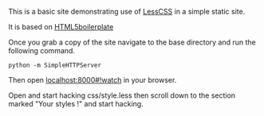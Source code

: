 This is a basic site demonstrating use of [LessCSS](http://lesscss.org) in a simple static site.

It is based on [HTML5boilerplate](http://html5boilerplate.com/ "HTML5 Boilerplate Website")

Once you grab a copy of the site navigate to the base directory and run the following command.

    python -m SimpleHTTPServer

Then open <localhost:8000#!watch> in your browser.

Open and start hacking css/style.less then scroll down to the section marked "Your styles !" and start hacking.
